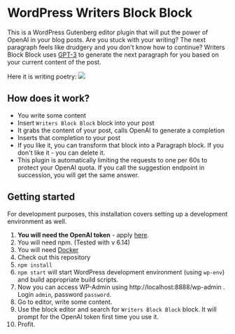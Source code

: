 # WordPress Writers Block Block

This is a WordPress Gutenberg editor plugin that will put the power of OpenAI in your blog posts.
Are you stuck with your writing? The next paragraph feels like drudgery and you don't know how to continue?
Writers Block Block uses [GPT-3](https://deliber.at/2020/gpt-3/) to generate the next paragraph for you based on your current content of the post.

Here it is writing poetry:
![](https://user-images.githubusercontent.com/3775068/102711381-8c96ad00-42b9-11eb-97c8-ec0c2714e666.png)
## How does it work?

- You write some content
- Insert `Writers Block Block` block into your post
- It grabs the content of your post, calls OpenAI to generate a completion
- Inserts that completion to your post
- If you like it, you can transform that block into a Paragraph block. If you don't like it - you can delete it.
- This plugin is automatically limiting the requests to one per 60s to protect your OpenAI quota. If you call the suggestion endpoint in succession, you will get the same answer.

## Getting started

For development purposes, this installation covers setting up a development environment as well. 

1. **You will need the OpenAI token** - apply [here](https://beta.openai.com/).
2. You will need npm. (Tested with v 6.14)
3. You will need [Docker](https://www.docker.com/products/docker-desktop)
4. Check out this repository
5. `npm install`
6. `npm start` will start WordPress development environment (using `wp-env`) and build appropriate build scripts.
7. Now you can access WP-Admin using http://localhost:8888/wp-admin . Login `admin`, password `password`.
8. Go to editor, write some content.
9.  Use the block editor and search for `Writers Block Block` block. It will prompt for the OpenAI token first time you use it.
10. Profit.


